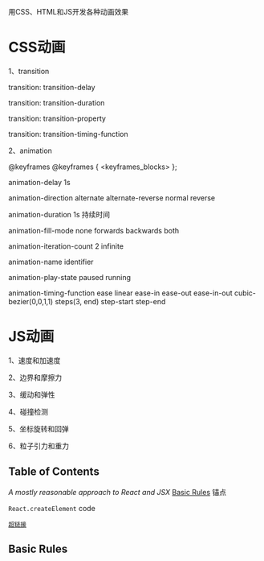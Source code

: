 用CSS、HTML和JS开发各种动画效果

# CSS动画
1、transition

   transition: transition-delay
   
   transition: transition-duration
   
   transition: transition-property
   
   transition: transition-timing-function
   
2、animation

   @keyframes
   @keyframes <identifier> { <keyframes_blocks> };
   
   animation-delay  1s 
   
   animation-direction  alternate  alternate-reverse  normal  reverse
   
   animation-duration  1s 持续时间
   
   animation-fill-mode  none  forwards  backwards  both
   
   animation-iteration-count  2  infinite
   
   animation-name  identifier
   
   animation-play-state  paused  running
   
   animation-timing-function  ease  linear  ease-in  ease-out  ease-in-out  cubic-bezier(0,0,1,1)  steps(3, end)  step-start  step-end


# JS动画
1、速度和加速度

2、边界和摩擦力

3、缓动和弹性

4、碰撞检测

5、坐标旋转和回弹

6、粒子引力和重力




## Table of Contents
*A mostly reasonable approach to React and JSX*
[Basic Rules](#basic-rules) 锚点

`React.createElement` code



[`超链接`](http://youku.com/)







## Basic Rules
